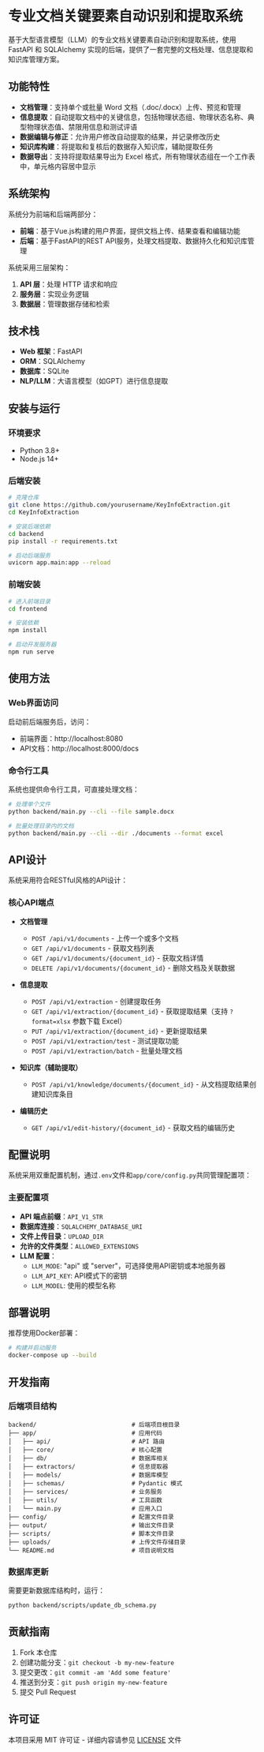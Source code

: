 # 专业文档关键要素自动识别和提取系统

基于大型语言模型（LLM）的专业文档关键要素自动识别和提取系统，使用 FastAPI 和 SQLAlchemy 实现的后端，提供了一套完整的文档处理、信息提取和知识库管理方案。

## 功能特性

- **文档管理**：支持单个或批量 Word 文档（.doc/.docx）上传、预览和管理
- **信息提取**：自动提取文档中的关键信息，包括物理状态组、物理状态名称、典型物理状态值、禁限用信息和测试评语
- **数据编辑与修正**：允许用户修改自动提取的结果，并记录修改历史
- **知识库构建**：将提取和复核后的数据存入知识库，辅助提取任务
- **数据导出**：支持将提取结果导出为 Excel 格式，所有物理状态组在一个工作表中，单元格内容居中显示

## 系统架构

系统分为前端和后端两部分：

- **前端**：基于Vue.js构建的用户界面，提供文档上传、结果查看和编辑功能
- **后端**：基于FastAPI的REST API服务，处理文档提取、数据持久化和知识库管理

系统采用三层架构：
1. **API 层**：处理 HTTP 请求和响应
2. **服务层**：实现业务逻辑
3. **数据层**：管理数据存储和检索

## 技术栈

- **Web 框架**：FastAPI
- **ORM**：SQLAlchemy
- **数据库**：SQLite
- **NLP/LLM**：大语言模型（如GPT）进行信息提取

## 安装与运行

### 环境要求

- Python 3.8+
- Node.js 14+

### 后端安装

```bash
# 克隆仓库
git clone https://github.com/yourusername/KeyInfoExtraction.git
cd KeyInfoExtraction

# 安装后端依赖
cd backend
pip install -r requirements.txt

# 启动后端服务
uvicorn app.main:app --reload
```

### 前端安装

```bash
# 进入前端目录
cd frontend

# 安装依赖
npm install

# 启动开发服务器
npm run serve
```

## 使用方法

### Web界面访问

启动前后端服务后，访问：
- 前端界面：http://localhost:8080
- API文档：http://localhost:8000/docs

### 命令行工具

系统也提供命令行工具，可直接处理文档：

```bash
# 处理单个文件
python backend/main.py --cli --file sample.docx

# 批量处理目录内的文档
python backend/main.py --cli --dir ./documents --format excel
```

## API设计

系统采用符合RESTful风格的API设计：

### 核心API端点

- **文档管理**
  - `POST /api/v1/documents` - 上传一个或多个文档
  - `GET /api/v1/documents` - 获取文档列表
  - `GET /api/v1/documents/{document_id}` - 获取文档详情
  - `DELETE /api/v1/documents/{document_id}` - 删除文档及关联数据

- **信息提取**
  - `POST /api/v1/extraction` - 创建提取任务
  - `GET /api/v1/extraction/{document_id}` - 获取提取结果（支持 `?format=xlsx` 参数下载 Excel）
  - `PUT /api/v1/extraction/{document_id}` - 更新提取结果
  - `POST /api/v1/extraction/test` - 测试提取功能
  - `POST /api/v1/extraction/batch` - 批量处理文档

- **知识库（辅助提取）**
  - `POST /api/v1/knowledge/documents/{document_id}` - 从文档提取结果创建知识库条目

- **编辑历史**
  - `GET /api/v1/edit-history/{document_id}` - 获取文档的编辑历史

## 配置说明

系统采用双重配置机制，通过`.env`文件和`app/core/config.py`共同管理配置项：

### 主要配置项

- **API 端点前缀**：`API_V1_STR`
- **数据库连接**：`SQLALCHEMY_DATABASE_URI`
- **文件上传目录**：`UPLOAD_DIR`
- **允许的文件类型**：`ALLOWED_EXTENSIONS`
- **LLM 配置**：
  - `LLM_MODE`: "api" 或 "server"，可选择使用API密钥或本地服务器
  - `LLM_API_KEY`: API模式下的密钥
  - `LLM_MODEL`: 使用的模型名称

## 部署说明

推荐使用Docker部署：

```bash
# 构建并启动服务
docker-compose up --build
```

## 开发指南

### 后端项目结构

```
backend/                           # 后端项目根目录
├── app/                           # 应用代码
│   ├── api/                       # API 路由
│   ├── core/                      # 核心配置
│   ├── db/                        # 数据库相关
│   ├── extractors/                # 信息提取器
│   ├── models/                    # 数据库模型
│   ├── schemas/                   # Pydantic 模式
│   ├── services/                  # 业务服务
│   ├── utils/                     # 工具函数
│   └── main.py                    # 应用入口
├── config/                        # 配置文件目录
├── output/                        # 输出文件目录
├── scripts/                       # 脚本文件目录
├── uploads/                       # 上传文件存储目录
└── README.md                      # 项目说明文档
```

### 数据库更新

需要更新数据库结构时，运行：

```bash
python backend/scripts/update_db_schema.py
```

## 贡献指南

1. Fork 本仓库
2. 创建功能分支：`git checkout -b my-new-feature`
3. 提交更改：`git commit -am 'Add some feature'`
4. 推送到分支：`git push origin my-new-feature`
5. 提交 Pull Request

## 许可证

本项目采用 MIT 许可证 - 详细内容请参见 [LICENSE](LICENSE) 文件 